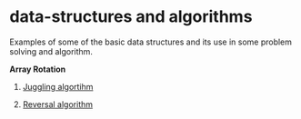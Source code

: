 # data-structures and algorithms
Examples of some of the basic data structures and its use in some problem solving and algorithm.


**Array Rotation**

1. [Juggling algortihm](https://github.com/kariyenas/data-structures/tree/master/array/array_rotation/juggling)

2. [Reversal algorithm](https://github.com/kariyenas/data-structures/blob/master/array/array_rotation/reversal_algorithm.cpp)
